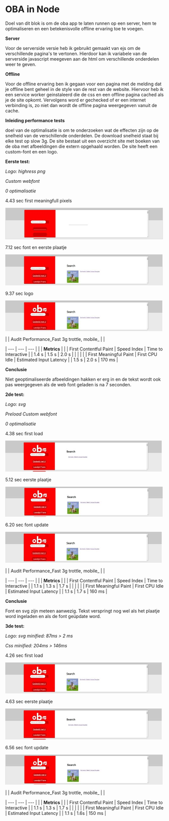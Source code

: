 # OBA in Node

Doel van dit blok is om de oba app te laten runnen op een server, hem te optimaliseren en een betekenisvolle offline ervaring toe te voegen.

**Server**

Voor de serverside versie heb ik gebruikt gemaakt van ejs om de verschillende pagina's te vertonen. Hierdoor kan ik variabele van de serverside javascript meegeven aan de html om verschillende onderdelen weer te geven.

**Offline**

Voor de offline ervaring ben ik gegaan voor een pagina met de melding dat je offline bent geheel in de style van de rest van de website. Hiervoor heb ik een service worker geinstaleerd die de css en een offline pagina cached als je de site opkomt. Vervolgens word er gechecked of er een internet verbinding is, zo niet dan wordt de offline pagina weergegeven vanuit de cache.

**Inleiding performance tests**

doel van de optimalisatie is om te onderzoeken wat de effecten zijn op de snelheid van de verschillende onderdelen. De download snelheid staat bij elke test op slow 3g. De site bestaat uit een overzicht site met boeken van de oba met afbeeldingen die extern opgehaald worden. De site heeft een custom-font en een logo.

**Eerste test:**

_Logo: highress png_

_Custom webfont_

_0 optimalisatie_

4.43 sec first meaningfull pixels

![img](/docs/1.png)

7.12 sec font en eerste plaatje

![img](/docs/2.png)

9.37 sec logo

![img](/docs/3.png)
 

|   | Audit Performance_Fast 3g trottle, mobile_ |   |

| --- | --- | --- |
|   | **Metrics** |   |
| First Contentful Paint | Speed Index | Time to Interactive |
| 1.4 s | 1.5 s | 2.0 s |
|   |   |   |
| First Meaningful Paint | First CPU Idle | Estimated Input Latency |
| 1.5 s | 2.0 s | 170 ms |


**Conclusie**

Niet geoptimaliseerde afbeeldingen hakken er erg in en de tekst wordt ook pas weergegeven als de web font geladen is na 7 seconden.

**2de test:**

_Logo: svg_

_Preload Custom webfont_

_0 optimalisatie_

4.38 sec first load

![img](/docs/4.png)

5.12 sec eerste plaatje

![img](/docs/5.png)

6.20 sec font update

![img](/docs/6.png)

|   | Audit Performance_Fast 3g trottle, mobile_ |   |

| --- | --- | --- |
|   | **Metrics** |   |
| First Contentful Paint | Speed Index | Time to Interactive |
| 1.1 s | 1.3 s | 1.7 s |
|   |   |   |
| First Meaningful Paint | First CPU Idle | Estimated Input Latency |
| 1.1 s | 1.7 s | 160 ms |

**Conclusie**

Font en svg zijn meteen aanwezig. Tekst verspringt nog wel als het plaatje word ingeladen en als de font geüpdate word.

**3de test:**

_Logo: svg minified:  87ms > 2 ms_

_Css minified: 204ms > 146ms_

4.26 sec first load

![img](/docs/7.png)

4.63 sec eerste plaatje

![img](/docs/8.png)

6.56 sec font update

![img](/docs/9.png)

|   | Audit Performance_Fast 3g trottle, mobile_ |   |

| --- | --- | --- |
|   | **Metrics** |   |
| First Contentful Paint | Speed Index | Time to Interactive |
| 1.1 s | 1.3 s | 1.7 s |
|   |   |   |
| First Meaningful Paint | First CPU Idle | Estimated Input Latency |
| 1.1 s | 1.6s | 150 ms |




